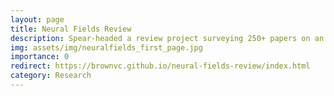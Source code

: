 ```yaml
---
layout: page
title: Neural Fields Review
description: Spear-headed a review project surveying 250+ papers on an emerging technique.
img: assets/img/neuralfields_first_page.jpg
importance: 0
redirect: https://brownvc.github.io/neural-fields-review/index.html
category: Research
---
```


